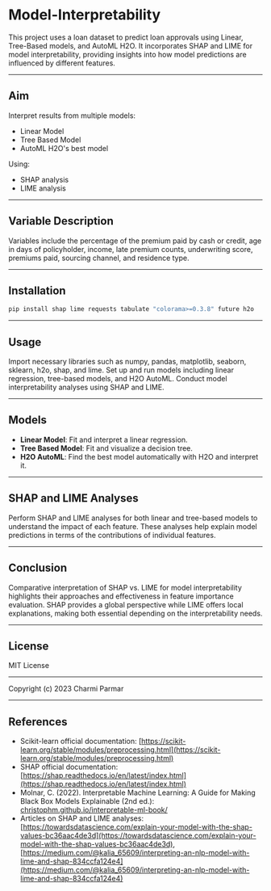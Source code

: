 # Model-Interpretability
This project uses a loan dataset to predict loan approvals using Linear, Tree-Based models, and AutoML H2O. It incorporates SHAP and LIME for model interpretability, providing insights into how model predictions are influenced by different features.

---

## Aim
Interpret results from multiple models:
- Linear Model
- Tree Based Model
- AutoML H2O's best model

Using:
- SHAP analysis
- LIME analysis

---

## Variable Description
Variables include the percentage of the premium paid by cash or credit, age in days of policyholder, income, late premium counts, underwriting score, premiums paid, sourcing channel, and residence type.

---

## Installation
```bash
pip install shap lime requests tabulate "colorama>=0.3.8" future h2o
```

---

## Usage
Import necessary libraries such as numpy, pandas, matplotlib, seaborn, sklearn, h2o, shap, and lime. Set up and run models including linear regression, tree-based models, and H2O AutoML. Conduct model interpretability analyses using SHAP and LIME.

---

## Models
- **Linear Model**: Fit and interpret a linear regression.
- **Tree Based Model**: Fit and visualize a decision tree.
- **H2O AutoML**: Find the best model automatically with H2O and interpret it.

---

## SHAP and LIME Analyses
Perform SHAP and LIME analyses for both linear and tree-based models to understand the impact of each feature. These analyses help explain model predictions in terms of the contributions of individual features.

---

## Conclusion
Comparative interpretation of SHAP vs. LIME for model interpretability highlights their approaches and effectiveness in feature importance evaluation. SHAP provides a global perspective while LIME offers local explanations, making both essential depending on the interpretability needs.

---

## License
MIT License

---

Copyright (c) 2023 Charmi Parmar

---

## References
- Scikit-learn official documentation: [https://scikit-learn.org/stable/modules/preprocessing.html](https://scikit-learn.org/stable/modules/preprocessing.html)
- SHAP official documentation: [https://shap.readthedocs.io/en/latest/index.html](https://shap.readthedocs.io/en/latest/index.html)
- Molnar, C. (2022). Interpretable Machine Learning: A Guide for Making Black Box Models Explainable (2nd ed.): [christophm.github.io/interpretable-ml-book/](https://christophm.github.io/interpretable-ml-book/)
- Articles on SHAP and LIME analyses: [https://towardsdatascience.com/explain-your-model-with-the-shap-values-bc36aac4de3d](https://towardsdatascience.com/explain-your-model-with-the-shap-values-bc36aac4de3d), [https://medium.com/@kalia_65609/interpreting-an-nlp-model-with-lime-and-shap-834ccfa124e4](https://medium.com/@kalia_65609/interpreting-an-nlp-model-with-lime-and-shap-834ccfa124e4)
